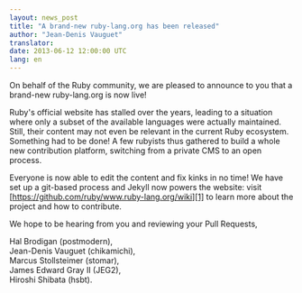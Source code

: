 ```yaml
---
layout: news_post
title: "A brand-new ruby-lang.org has been released"
author: "Jean-Denis Vauguet"
translator:
date: 2013-06-12 12:00:00 UTC
lang: en
---
```


On behalf of the Ruby community, we are pleased to announce to you that
a brand-new ruby-lang.org is now live!

Ruby's official website has stalled over the years, leading to a situation
where only a subset of the available languages were actually maintained.
Still, their content may not even be relevant in the current Ruby ecosystem.
Something had to be done! A few rubyists thus gathered to build a whole new
contribution platform, switching from a private CMS to an open process.

Everyone is now able to edit the content and fix kinks in no time!
We have set up a git-based process and Jekyll now powers the website:
visit [https://github.com/ruby/www.ruby-lang.org/wiki][1] to learn more
about the project and how to contribute.

We hope to be hearing from you and reviewing your Pull Requests,

Hal Brodigan (postmodern),<br />
Jean-Denis Vauguet (chikamichi),<br />
Marcus Stollsteimer (stomar),<br />
James Edward Gray II (JEG2),<br />
Hiroshi Shibata (hsbt).


[1]: https://github.com/ruby/www.ruby-lang.org/wiki
